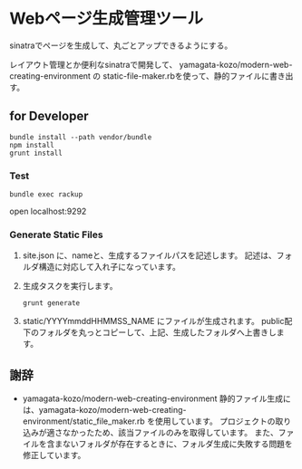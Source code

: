 # Webページ生成管理ツール

sinatraでページを生成して、丸ごとアップできるようにする。

レイアウト管理とか便利なsinatraで開発して、
yamagata-kozo/modern-web-creating-environment の static-file-maker.rbを使って、静的ファイルに書き出す。

## for Developer

```
bundle install --path vendor/bundle
npm install
grunt install
```

### Test

```
bundle exec rackup
```

open localhost:9292

### Generate Static Files

1. site.json に、nameと、生成するファイルパスを記述します。
	記述は、フォルダ構造に対応して入れ子になっています。

1. 生成タスクを実行します。

	```
	grunt generate
	```

1. static/YYYYmmddHHMMSS_NAME にファイルが生成されます。
	public配下のフォルダを丸っとコピーして、上記、生成したフォルダへ上書きします。

## 謝辞

- yamagata-kozo/modern-web-creating-environment
	静的ファイル生成には、yamagata-kozo/modern-web-creating-environment/static_file_maker.rb を使用しています。
	プロジェクトの取り込みが適さなかったため、該当ファイルのみを取得しています。
	また、ファイルを含まないフォルダが存在するときに、フォルダ生成に失敗する問題を修正しています。
